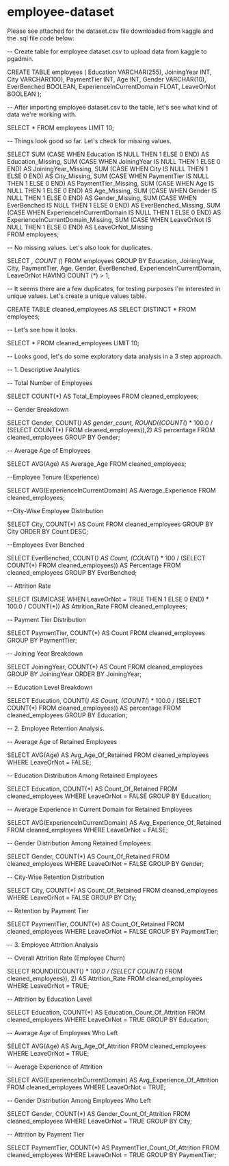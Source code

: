 # employee-dataset

Please see attached for the dataset.csv file downloaded from kaggle and the .sql file code below:

-- Create table for employee dataset.csv to upload data from kaggle to pgadmin. 

CREATE TABLE employees (
		Education VARCHAR(255), 
		JoiningYear INT, 
		City VARCHAR(100),
		PaymentTier INT, 
		Age INT,
		Gender VARCHAR(10),
		EverBenched BOOLEAN, 
		ExperienceInCurrentDomain FLOAT, 
		LeaveOrNot BOOLEAN
);

-- After importing employee dataset.csv to the table, let's see what kind of data we're working with. 

SELECT * FROM employees LIMIT 10;

-- Things look good so far. Let's check for missing values. 

SELECT 
	SUM (CASE WHEN Education IS NULL THEN 1 ELSE 0 END) AS Education_Missing,
	SUM (CASE WHEN JoiningYear IS NULL THEN 1 ELSE 0 END) AS JoiningYear_Missing,
	SUM (CASE WHEN City IS NULL THEN 1 ELSE 0 END) AS City_Missing,
	SUM (CASE WHEN PaymentTier IS NULL THEN 1 ELSE 0 END) AS PaymentTier_Missing,
	SUM (CASE WHEN Age IS NULL THEN 1 ELSE 0 END) AS Age_Missing,
	SUM (CASE WHEN Gender IS NULL THEN 1 ELSE 0 END) AS Gender_Missing,
	SUM (CASE WHEN EverBenched IS NULL THEN 1 ELSE 0 END) AS EverBenched_Missing,
	SUM (CASE WHEN ExperienceInCurrentDomain IS NULL THEN 1 ELSE 0 END) AS ExperienceInCurrentDomain_Missing,
	SUM (CASE WHEN LeaveOrNot IS NULL THEN 1 ELSE 0 END) AS LeaveOrNot_Missing		 
FROM employees;

-- No missing values. Let's also look for duplicates.

SELECT *, COUNT (*)
FROM employees
GROUP BY Education, JoiningYear, City, PaymentTier, Age, Gender, EverBenched, ExperienceInCurrentDomain, LeaveOrNot
HAVING COUNT (*) > 1;

-- It seems there are a few duplicates, for testing purposes I'm interested in unique values. Let's create a unique values table.  

CREATE TABLE cleaned_employees AS SELECT DISTINCT * FROM employees;

-- Let's see how it looks.

SELECT * FROM cleaned_employees LIMIT 10;

-- Looks good, let's do some exploratory data analysis in a 3 step approach.  

-- 1. Descriptive Analytics 

-- Total Number of Employees 

SELECT COUNT(*) AS Total_Employees 
FROM cleaned_employees;

-- Gender Breakdown 

SELECT Gender, COUNT(*) AS gender_count,
	ROUND((COUNT(*) * 100.0 / (SELECT COUNT(*) FROM cleaned_employees)),2) AS percentage
FROM cleaned_employees 
GROUP BY Gender;

-- Average Age of Employees 

SELECT AVG(Age) AS Average_Age 
FROM cleaned_employees; 

--Employee Tenure (Experience)

SELECT AVG(ExperienceInCurrentDomain) AS Average_Experience 
FROM cleaned_employees; 

--City-Wise Employee Distribution

SELECT City, COUNT(*) AS Count
FROM cleaned_employees 
GROUP BY City
ORDER BY Count DESC; 

--Employees Ever Benched 

SELECT EverBenched, COUNT(*) AS Count,
	(COUNT(*) * 100 / (SELECT COUNT(*) FROM cleaned_employees)) AS Percentage
FROM cleaned_employees
GROUP BY EverBenched;

-- Attrition Rate 

SELECT (SUM(CASE WHEN LeaveOrNot = TRUE THEN 1 ELSE 0 END) * 100.0 / COUNT(*)) AS Attrition_Rate
FROM cleaned_employees; 

-- Payment Tier Distribution 

SELECT PaymentTier, COUNT(*) AS Count
FROM cleaned_employees
GROUP BY PaymentTier; 

-- Joining Year Breakdown

SELECT JoiningYear, COUNT(*) AS Count
FROM cleaned_employees
GROUP BY JoiningYear
ORDER BY JoiningYear;

-- Education Level Breakdown	

SELECT Education, COUNT(*) AS Count, 
	(COUNT(*) * 100.0 / (SELECT COUNT(*) FROM cleaned_employees)) AS percentage
FROM cleaned_employees
GROUP BY Education;

-- 2. Employee Retention Analysis.

-- Average Age of Retained Employees 

SELECT AVG(Age) AS Avg_Age_Of_Retained
FROM cleaned_employees
WHERE LeaveOrNot = FALSE;

-- Education Distribution Among Retained Employees

SELECT Education, COUNT(*) AS Count_Of_Retained 
FROM cleaned_employees 
WHERE LeaveOrNot = FALSE 
GROUP BY Education;

-- Average Experience in Current Domain for Retained Employees

SELECT AVG(ExperienceInCurrentDomain) AS Avg_Experience_Of_Retained
FROM cleaned_employees
WHERE LeaveOrNot = FALSE;

-- Gender Distribution Among Retained Employees: 

SELECT Gender, COUNT(*) AS Count_Of_Retained
FROM cleaned_employees
WHERE LeaveOrNot = FALSE 
GROUP BY Gender; 

-- City-Wise Retention Distribution 

SELECT City, COUNT(*) AS Count_Of_Retained
FROM cleaned_employees
WHERE LeaveOrNot = FALSE 
GROUP BY City; 

-- Retention by Payment Tier 

SELECT PaymentTier, COUNT(*) AS Count_Of_Retained
FROM cleaned_employees
WHERE LeaveOrNot = FALSE
GROUP BY PaymentTier;

-- 3. Employee Attrition Analysis 

-- Overall Attrition Rate (Employee Churn) 

SELECT ROUND((COUNT(*) * 100.0 / (SELECT COUNT(*) FROM cleaned_employees)), 2) AS Attrition_Rate
FROM cleaned_employees
WHERE LeaveOrNot = TRUE;

-- Attrition by Education Level 

SELECT Education, COUNT(*) AS Education_Count_Of_Attrition
FROM cleaned_employees 
WHERE LeaveOrNot = TRUE
GROUP BY Education; 

-- Average Age of Employees Who Left

SELECT AVG(Age) AS Avg_Age_Of_Attrition
FROM cleaned_employees
WHERE LeaveOrNot = TRUE; 

-- Average Experience of Attrition

SELECT AVG(ExperienceInCurrentDomain) AS Avg_Experience_Of_Attrition
FROM cleaned_employees 
WHERE LeaveOrNot = TRUE; 

-- Gender Distribution Among Employees Who Left

SELECT Gender, COUNT(*) AS Gender_Count_Of_Attrition
FROM cleaned_employees
WHERE LeaveOrNot = TRUE
GROUP BY City; 

-- Attrition by Payment Tier

SELECT PaymentTier, COUNT(*) AS PaymentTier_Count_Of_Attrition
FROM cleaned_employees
WHERE LeaveOrNot = TRUE 
GROUP BY PaymentTier;	
